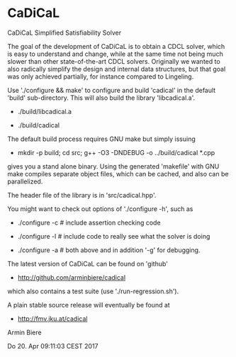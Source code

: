 # CaDiCaL

CaDiCaL Simplified Satisfiability Solver

The goal of the development of CaDiCaL is to obtain a CDCL solver, which is
easy to understand and change, while at the same time not being much slower
than other state-of-the-art CDCL solvers.  Originally we wanted to also
radically simplify the design and internal data structures, but that goal
was only achieved partially, for instance compared to Lingeling.

Use './configure && make' to configure and build 'cadical' in the default
'build' sub-directory.  This will also build the library 'libcadical.a'.
  
  - ./build/libcadical.a

  - ./build/cadical

The default build process requires GNU make but simply issuing

  - mkdir -p build; cd src; g++ -O3 -DNDEBUG -o ../build/cadical \*.cpp

gives you a stand alone binary.  Using the generated 'makefile' with
GNU make compiles separate object files, which can be cached, and also can
be parallelized.

The header file of the library is in 'src/cadical.hpp'.

You might want to check out options of './configure -h', such as

  - ./configure -c # include assertion checking code

  - ./configure -l # include code to really see what the solver is doing

  - ./configure -a # both above and in addition '-g' for debugging.

The latest version of CaDiCaL can be found on 'github'

  - http://github.com/arminbiere/cadical

which also contains a test suite (use './run-regression.sh').

A plain stable source release will eventually be found at

  - http://fmv.jku.at/cadical

Armin Biere

Do 20. Apr 09:11:03 CEST 2017
